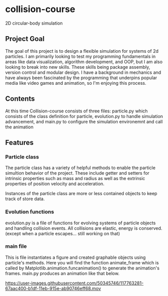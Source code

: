 # collision-course
2D circular-body simulation 

## Project Goal
 The goal of this project is to design a flexible simulation for systems of 2d particles. I am primarily looking to test my programming fundamentals in areas like data visualization, algorithm development, and OOP, but I am also looking to break into new skills. These skills being package assembly, version control and modular design. I have a background in mechanics and have always been fascinated by the programming that underpins popular media like video games and animation, so I'm enjoying this process.

## Contents
At this time Collision-course consists of three files: particle.py which consists of the class definition for particle, evolution.py to handle simulation advancement, and main.py to configure the simulation environemnt and call the animation

## Features
### Particle class
The particle class has a variety of helpful methods to enable the particle simultion behavior of the project. These include getter and setters for intrinsic properties such as mass and radius as well as the extrinsic properties of position velocity and acceleration. 

Instances of the particle class are more or less contained objects to keep track of store data. 

### Evolution functions
evolution.py is a file of functions for evolving systems of particle objects and handling collision events. All collisions are elastic, energy is conserved. (except when a particle escapes... still working on that)

### main file
This is file instantiates a figure and created graphable objects using particle's methods. Here you will find the function animate_frame which is called by Matplotlib.animation.funcanimation() to generate the animation's frames. main.py produces an animation like that below.

https://user-images.githubusercontent.com/50345746/117763281-67aac400-b1df-11eb-915e-ab90746eff68.mov
